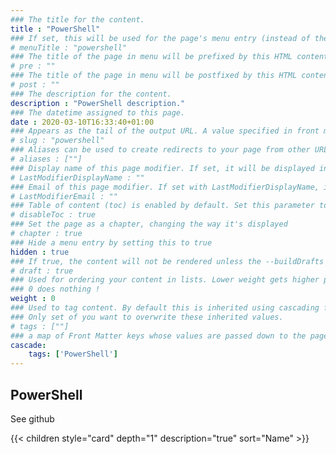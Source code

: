 ```yaml
---
### The title for the content.
title : "PowerShell"
### If set, this will be used for the page's menu entry (instead of the `title` attribute)
# menuTitle : "powershell"
### The title of the page in menu will be prefixed by this HTML content
# pre : ""
### The title of the page in menu will be postfixed by this HTML content
# post : ""
### The description for the content.
description : "PowerShell description."
### The datetime assigned to this page.
date : 2020-03-10T16:33:40+01:00
### Appears as the tail of the output URL. A value specified in front matter will override the segment of the URL based on the filename.
# slug : "powershell"
### Aliases can be used to create redirects to your page from other URLs.
# aliases : [""]
### Display name of this page modifier. If set, it will be displayed in the footer.
# LastModifierDisplayName : ""
### Email of this page modifier. If set with LastModifierDisplayName, it will be displayed in the footer
# LastModifierEmail : ""
### Table of content (toc) is enabled by default. Set this parameter to true to disable it.
# disableToc : true
### Set the page as a chapter, changing the way it's displayed
# chapter : true
### Hide a menu entry by setting this to true
hidden : true
### If true, the content will not be rendered unless the --buildDrafts flag is passed to the hugo command.
# draft : true
### Used for ordering your content in lists. Lower weight gets higher precedence. So content with lower weight will come first.
### 0 does nothing !
weight : 0
### Used to tag content. By default this is inherited using cascading from _index.md files
### Only set of you want to overwrite these inherited values.
# tags : [""]
### a map of Front Matter keys whose values are passed down to the page’s descendants unless overwritten by self or a closer ancestor’s cascade. 
cascade:
    tags: ['PowerShell']
---
```


## PowerShell

See github

{{< children style="card" depth="1" description="true" sort="Name" >}}

